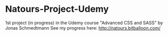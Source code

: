 # Natours-Project-Udemy
1st project (in progress) in the Udemy course "Advanced CSS and SASS" by Jonas Schmedtmann
See my progress here: http://natours.bitballoon.com/
